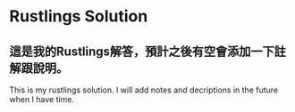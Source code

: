 # Rustlings Solution
這是我的Rustlings解答，預計之後有空會添加一下註解跟說明。
-----
This is my rustlings solution. I will add notes and decriptions in the future when I have time.

